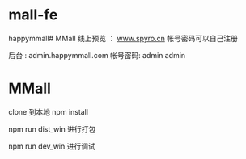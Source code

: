 # mall-fe
happymmall# MMall
线上预览 ： www.spyro.cn
           帐号密码可以自己注册
           
           
后台     : admin.happymmall.com
           帐号密码:  admin 
                     admin
                     
                     
# MMall
clone 到本地 npm install


npm run dist_win 进行打包


npm run dev_win 进行调试
